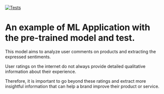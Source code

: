 [![Tests](https://github.com/tokarevsas31/ml_fastapi_tests/actions/workflows/python-app.yml/badge.svg)](https://github.com/tokarevsas31/ml_fastapi_tests/actions/workflows/python-app.yml)

# An example of ML Application with the pre-trained model and test.

This model aims to analyze user comments on products and extracting the expressed sentiments.

User ratings on the internet do not always provide detailed qualitative information about their experience.

Therefore, it is important to go beyond these ratings and extract more insightful information that can help a brand improve their product or service.